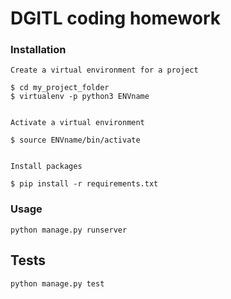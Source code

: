 DGITL coding homework
=====================

### Installation
	
	Create a virtual environment for a project

	$ cd my_project_folder
	$ virtualenv -p python3 ENVname


	Activate a virtual environment

	$ source ENVname/bin/activate


	Install packages

    $ pip install -r requirements.txt

### Usage

    python manage.py runserver

## Tests

	python manage.py test
